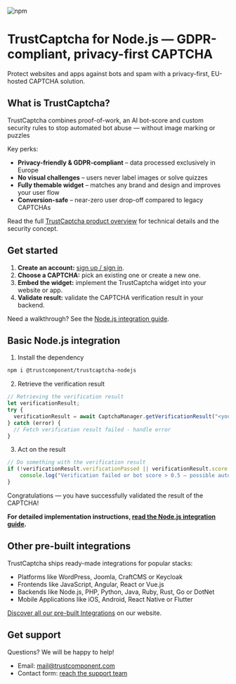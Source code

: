 ![npm](https://img.shields.io/npm/v/@trustcomponent/trustcaptcha-nodejs)

# TrustCaptcha for Node.js — GDPR-compliant, privacy-first CAPTCHA

Protect websites and apps against bots and spam with a privacy-first, EU-hosted CAPTCHA solution.


## What is TrustCaptcha?

TrustCaptcha combines proof-of-work, an AI bot-score and custom security rules to stop automated bot abuse — without image marking or puzzles

Key perks:
- **Privacy-friendly & GDPR-compliant** – data processed exclusively in Europe
- **No visual challenges** – users never label images or solve quizzes
- **Fully themable widget** – matches any brand and design and improves your user flow
- **Conversion-safe** – near-zero user drop-off compared to legacy CAPTCHAs

Read the full [TrustCaptcha product overview](https://www.trustcomponent.com/en/products/captcha) for technical details and the security concept.


## Get started

1. **Create an account:** [sign up / sign in](https://id.trustcomponent.com/en/signup).
2. **Choose a CAPTCHA:** pick an existing one or create a new one.
3. **Embed the widget:** implement the TrustCaptcha widget into your website or app.
4. **Validate result:** validate the CAPTCHA verification result in your backend.

Need a walkthrough? See the [Node.js integration guide](https://www.trustcomponent.com/en/products/captcha/integrations/nodejs-captcha).


## Basic Node.js integration

1. Install the dependency
```bash
npm i @trustcomponent/trustcaptcha-nodejs
```

2. Retrieve the verification result
```typescript
// Retrieving the verification result
let verificationResult;
try {
  verificationResult = await CaptchaManager.getVerificationResult("<your_secret_key>", "<verification_token_from_your_client>");
} catch (error) {
  // Fetch verification result failed - handle error
}
```

3. Act on the result
```typescript
// Do something with the verification result
if (!verificationResult.verificationPassed || verificationResult.score > 0.5) {
    console.log("Verification failed or bot score > 0.5 – possible automated request.");
}
```

Congratulations — you have successfully validated the result of the CAPTCHA!

**For detailed implementation instructions, [read the Node.js integration guide](https://www.trustcomponent.com/en/products/captcha/integrations/nodejs-captcha).**


## Other pre-built integrations

TrustCaptcha ships ready-made integrations for popular stacks:
- Platforms like WordPress, Joomla, CraftCMS or Keycloak
- Frontends like JavaScript, Angular, React or Vue.js
- Backends like Node.js, PHP, Python, Java, Ruby, Rust, Go or DotNet
- Mobile Applications like iOS, Android, React Native or Flutter

[Discover all our pre-built Integrations](https://www.trustcomponent.com/en/products/captcha/integrations) on our website.


## Get support

Questions? We will be happy to help!
- Email: [mail@trustcomponent.com](mailto:mail@trustcomponent.com)
- Contact form: [reach the support team](https://www.trustcomponent.com/en/contact-us)
